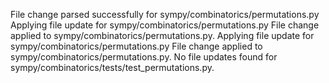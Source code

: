 File change parsed successfully for sympy/combinatorics/permutations.py
Applying file update for sympy/combinatorics/permutations.py
File change applied to sympy/combinatorics/permutations.py.
Applying file update for sympy/combinatorics/permutations.py
File change applied to sympy/combinatorics/permutations.py.
No file updates found for sympy/combinatorics/tests/test_permutations.py.
